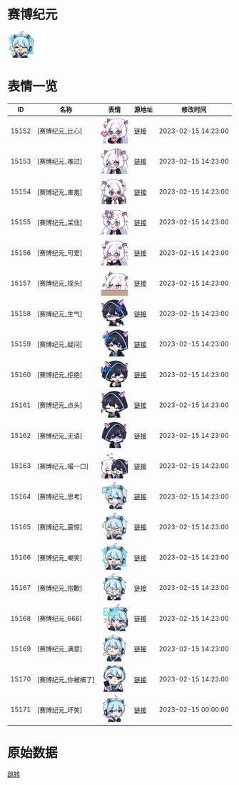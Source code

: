 # 赛博纪元

<img src="./cover.png" height="60" alt="cover" />

# 表情一览

|ID|名称|表情|源地址|修改时间|
|----|----|----|----|----|
|15152|[赛博纪元_比心]|<img src="./pic/015152_%5B赛博纪元_比心%5D.png" height="60" alt="比心"/>|[链接](https://i0.hdslb.com/bfs/garb/c54ffbec06417d4da063991b4a2a84c9929d52be.png)|2023-02-15 14:23:00|
|15153|[赛博纪元_难过]|<img src="./pic/015153_%5B赛博纪元_难过%5D.png" height="60" alt="难过"/>|[链接](https://i0.hdslb.com/bfs/garb/1541040d5fbd0a1ec157b28055b75ec5a9a61e14.png)|2023-02-15 14:23:00|
|15154|[赛博纪元_害羞]|<img src="./pic/015154_%5B赛博纪元_害羞%5D.png" height="60" alt="害羞"/>|[链接](https://i0.hdslb.com/bfs/garb/e9a31d72436f1bf4e6a35d8a25a078c798864dbd.png)|2023-02-15 14:23:00|
|15155|[赛博纪元_呆住]|<img src="./pic/015155_%5B赛博纪元_呆住%5D.png" height="60" alt="呆住"/>|[链接](https://i0.hdslb.com/bfs/garb/f66cc0ef76f991ae19a7794f371e94b5a12047e1.png)|2023-02-15 14:23:00|
|15156|[赛博纪元_可爱]|<img src="./pic/015156_%5B赛博纪元_可爱%5D.png" height="60" alt="可爱"/>|[链接](https://i0.hdslb.com/bfs/garb/af5c4b270365fa70d098a41201eb576972efbdbb.png)|2023-02-15 14:23:00|
|15157|[赛博纪元_探头]|<img src="./pic/015157_%5B赛博纪元_探头%5D.png" height="60" alt="探头"/>|[链接](https://i0.hdslb.com/bfs/garb/cae18690b707ac874dd5405653baa195b70e3ff0.png)|2023-02-15 14:23:00|
|15158|[赛博纪元_生气]|<img src="./pic/015158_%5B赛博纪元_生气%5D.png" height="60" alt="生气"/>|[链接](https://i0.hdslb.com/bfs/garb/8c1b2e0e9867bc391562c8137e85e95e8ffad970.png)|2023-02-15 14:23:00|
|15159|[赛博纪元_疑问]|<img src="./pic/015159_%5B赛博纪元_疑问%5D.png" height="60" alt="疑问"/>|[链接](https://i0.hdslb.com/bfs/garb/de833a40eddca0a781e956d76b3eda9c424beb9d.png)|2023-02-15 14:23:00|
|15160|[赛博纪元_拒绝]|<img src="./pic/015160_%5B赛博纪元_拒绝%5D.png" height="60" alt="拒绝"/>|[链接](https://i0.hdslb.com/bfs/garb/feedeb92a6de6d6168b6be36b4dbe4857fdc035d.png)|2023-02-15 14:23:00|
|15161|[赛博纪元_点头]|<img src="./pic/015161_%5B赛博纪元_点头%5D.png" height="60" alt="点头"/>|[链接](https://i0.hdslb.com/bfs/garb/dc9806b252a8f039dce7b95d546531fa958d0c20.png)|2023-02-15 14:23:00|
|15162|[赛博纪元_无语]|<img src="./pic/015162_%5B赛博纪元_无语%5D.png" height="60" alt="无语"/>|[链接](https://i0.hdslb.com/bfs/garb/6bb4a3bcd7c3d30042488f4993134341d0457405.png)|2023-02-15 14:23:00|
|15163|[赛博纪元_嘬一口]|<img src="./pic/015163_%5B赛博纪元_嘬一口%5D.png" height="60" alt="嘬一口"/>|[链接](https://i0.hdslb.com/bfs/garb/ab1e61a168d20bd39149e490157f489e3dfe3512.png)|2023-02-15 14:23:00|
|15164|[赛博纪元_思考]|<img src="./pic/015164_%5B赛博纪元_思考%5D.png" height="60" alt="思考"/>|[链接](https://i0.hdslb.com/bfs/garb/07fb969436a006975fdcdabb38a23b5e22e245ef.png)|2023-02-15 14:23:00|
|15165|[赛博纪元_震惊]|<img src="./pic/015165_%5B赛博纪元_震惊%5D.png" height="60" alt="震惊"/>|[链接](https://i0.hdslb.com/bfs/garb/cde2a711a8ff050f6ac79f7652a5cbd82cb3a7f3.png)|2023-02-15 14:23:00|
|15166|[赛博纪元_嘲笑]|<img src="./pic/015166_%5B赛博纪元_嘲笑%5D.png" height="60" alt="嘲笑"/>|[链接](https://i0.hdslb.com/bfs/garb/102c083cf6f47cfa5cabd8b8cfee11d1ad6cae14.png)|2023-02-15 14:23:00|
|15167|[赛博纪元_抱歉]|<img src="./pic/015167_%5B赛博纪元_抱歉%5D.png" height="60" alt="抱歉"/>|[链接](https://i0.hdslb.com/bfs/garb/faf79079682820382496095869ae6384aad1ffc3.png)|2023-02-15 14:23:00|
|15168|[赛博纪元_666]|<img src="./pic/015168_%5B赛博纪元_666%5D.png" height="60" alt="666"/>|[链接](https://i0.hdslb.com/bfs/garb/fc8fb48a9bf0a143c94884f2231545eb857379bf.png)|2023-02-15 14:23:00|
|15169|[赛博纪元_满意]|<img src="./pic/015169_%5B赛博纪元_满意%5D.png" height="60" alt="满意"/>|[链接](https://i0.hdslb.com/bfs/garb/5739eeee1179b2341b65d4bbdca129f494b5a1d4.png)|2023-02-15 14:23:00|
|15170|[赛博纪元_你被捕了]|<img src="./pic/015170_%5B赛博纪元_你被捕了%5D.png" height="60" alt="你被捕了"/>|[链接](https://i0.hdslb.com/bfs/garb/c129775323188a0266af2f44f8db13572c4e16dc.png)|2023-02-15 14:23:00|
|15171|[赛博纪元_坏笑]|<img src="./pic/015171_%5B赛博纪元_坏笑%5D.png" height="60" alt="坏笑"/>|[链接](https://i0.hdslb.com/bfs/garb/d0120926c9aec78f26d7c0655aec3687c524e06a.png)|2023-02-15 00:00:00|

# 原始数据

[跳转](./raw.json)

